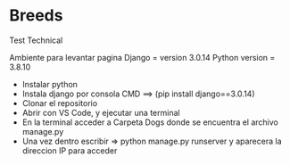 # Breeds
Test Technical

Ambiente para levantar pagina
Django = version 3.0.14
Python version = 3.8.10
- Instalar python 
- Instala django por consola CMD  ==> (pip install django==3.0.14)
- Clonar el repositorio
- Abrir con VS Code, y ejecutar una terminal
- En la terminal acceder a Carpeta Dogs donde se encuentra el archivo manage.py
- Una vez dentro escribir => python manage.py runserver y aparecera la direccion IP para acceder
